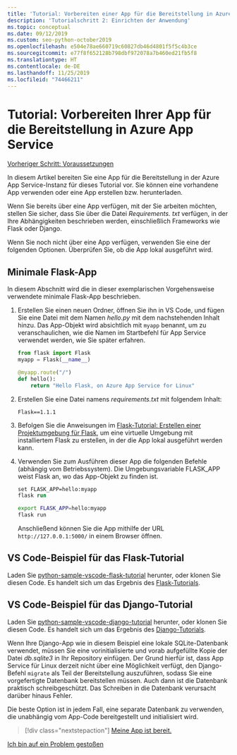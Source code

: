 ```yaml
---
title: 'Tutorial: Vorbereiten einer App für die Bereitstellung in Azure App Service für Linux aus Visual Studio Code'
description: 'Tutorialschritt 2: Einrichten der Anwendung'
ms.topic: conceptual
ms.date: 09/12/2019
ms.custom: seo-python-october2019
ms.openlocfilehash: e504e78ae660719c60827db46d4801f5f5c4b3ce
ms.sourcegitcommit: e77f8f652128b798dbf972078a7b460ed21fb5f8
ms.translationtype: HT
ms.contentlocale: de-DE
ms.lasthandoff: 11/25/2019
ms.locfileid: "74466211"
---
```

# <a name="tutorial-prepare-your-app-for-deployment-to-azure-app-service"></a>Tutorial: Vorbereiten Ihrer App für die Bereitstellung in Azure App Service

[Vorheriger Schritt: Voraussetzungen](tutorial-deploy-app-service-on-linux-01.md)

In diesem Artikel bereiten Sie eine App für die Bereitstellung in der Azure App Service-Instanz für dieses Tutorial vor. Sie können eine vorhandene App verwenden oder eine App erstellen bzw. herunterladen.

Wenn Sie bereits über eine App verfügen, mit der Sie arbeiten möchten, stellen Sie sicher, dass Sie über die Datei *Requirements. txt* verfügen, in der Ihre Abhängigkeiten beschrieben werden, einschließlich Frameworks wie Flask oder Django.

Wenn Sie noch nicht über eine App verfügen, verwenden Sie eine der folgenden Optionen. Überprüfen Sie, ob die App lokal ausgeführt wird.

## <a name="minimal-flask-app"></a>Minimale Flask-App

In diesem Abschnitt wird die in dieser exemplarischen Vorgehensweise verwendete minimale Flask-App beschrieben.

1. Erstellen Sie einen neuen Ordner, öffnen Sie ihn in VS Code, und fügen Sie eine Datei mit dem Namen *hello.py* mit dem nachstehenden Inhalt hinzu. Das App-Objekt wird absichtlich mit `myapp` benannt, um zu veranschaulichen, wie die Namen im Startbefehl für App Service verwendet werden, wie Sie später erfahren.

    ```python
    from flask import Flask
    myapp = Flask(__name__)

    @myapp.route("/")
    def hello():
        return "Hello Flask, on Azure App Service for Linux"
    ```

1. Erstellen Sie eine Datei namens *requirements.txt* mit folgendem Inhalt:

    ```text
    Flask==1.1.1
    ```

1. Befolgen Sie die Anweisungen im [Flask-Tutorial: Erstellen einer Projektumgebung für Flask](https://code.visualstudio.com/docs/python/tutorial-flask#create-a-project-environment-for-flask), um eine virtuelle Umgebung mit installiertem Flask zu erstellen, in der die App lokal ausgeführt werden kann.

1. Verwenden Sie zum Ausführen dieser App die folgenden Befehle (abhängig vom Betriebssystem). Die Umgebungsvariable FLASK_APP weist Flask an, wo das App-Objekt zu finden ist.

    ```ps
    set FLASK_APP=hello:myapp
    flask run
    ```

    ```bash
    export FLASK_APP=hello:myapp
    flask run
    ```

    Anschließend können Sie die App mithilfe der URL `http://127.0.0.1:5000/` in einem Browser öffnen.

## <a name="vs-code-flask-tutorial-sample"></a>VS Code-Beispiel für das Flask-Tutorial

Laden Sie [python-sample-vscode-flask-tutorial](https://github.com/Microsoft/python-sample-vscode-flask-tutorial) herunter, oder klonen Sie diesen Code. Es handelt sich um das Ergebnis des [Flask-Tutorials](https://code.visualstudio.com/docs/python/tutorial-flask).

## <a name="vs-code-django-tutorial-sample"></a>VS Code-Beispiel für das Django-Tutorial

Laden Sie [python-sample-vscode-django-tutorial](https://github.com/Microsoft/python-sample-vscode-django-tutorial) herunter, oder klonen Sie diesen Code. Es handelt sich um das Ergebnis des [Django-Tutorials](https://code.visualstudio.com/docs/python/tutorial-django).

Wenn Ihre Django-App wie in diesem Beispiel eine lokale SQLite-Datenbank verwendet, müssen Sie eine vorinitialisierte und vorab aufgefüllte Kopie der Datei *db.sqlite3* in Ihr Repository einfügen. Der Grund hierfür ist, dass App Service für Linux derzeit nicht über eine Möglichkeit verfügt, den Django-Befehl `migrate` als Teil der Bereitstellung auszuführen, sodass Sie eine vorgefertigte Datenbank bereitstellen müssen. Auch dann ist die Datenbank praktisch schreibgeschützt. Das Schreiben in die Datenbank verursacht darüber hinaus Fehler.

Die beste Option ist in jedem Fall, eine separate Datenbank zu verwenden, die unabhängig vom App-Code bereitgestellt und initialisiert wird.

> [!div class="nextstepaction"]
> [Meine App ist bereit.](tutorial-deploy-app-service-on-linux-03.md)

[Ich bin auf ein Problem gestoßen](https://www.research.net/r/PWZWZ52?tutorial=vscode-appservice-python&step=02-prepare-app)
